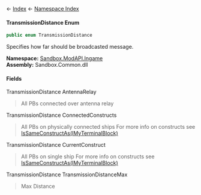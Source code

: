 ← [Index](Api-Index) ← [Namespace Index](Namespace-Index)

#### TransmissionDistance Enum

```csharp
public enum TransmissionDistance
```

Specifies how far should be broadcasted message.

**Namespace:** [Sandbox.ModAPI.Ingame](Sandbox.ModAPI.Ingame)  
**Assembly:** Sandbox.Common.dll

#### Fields

TransmissionDistance AntennaRelay

> All PBs connected over antenna relay

TransmissionDistance ConnectedConstructs

> All PBs on physically connected ships For more info on constructs see [IsSameConstructAs(IMyTerminalBlock)](Sandbox.ModAPI.Ingame.IMyTerminalBlock.IsSameConstructAs) 

TransmissionDistance CurrentConstruct

> All PBs on single ship For more info on constructs see [IsSameConstructAs(IMyTerminalBlock)](Sandbox.ModAPI.Ingame.IMyTerminalBlock.IsSameConstructAs) 

TransmissionDistance TransmissionDistanceMax

> Max Distance

